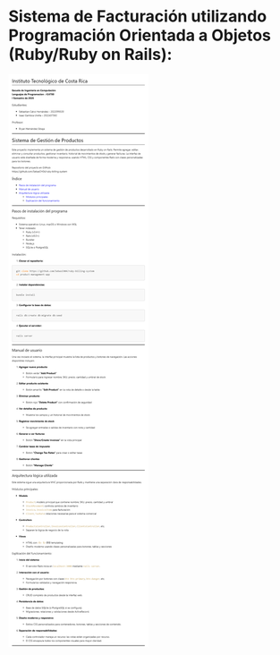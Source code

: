 # Sistema de Facturación utilizando Programación Orientada a Objetos (Ruby/Ruby on Rails):
![Documentacion](https://github.com/SebasCH04/ruby-billing-system/blob/main/Documentacion/Documentacion.png)

